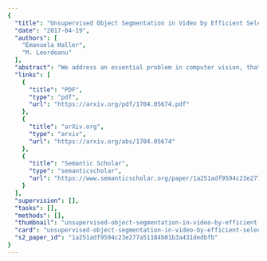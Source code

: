 ```yaml
---
{
  "title": "Unsupervised Object Segmentation in Video by Efficient Selection of Highly Probable Positive Features",
  "date": "2017-04-19",
  "authors": [
    "Emanuela Haller",
    "M. Leordeanu"
  ],
  "abstract": "We address an essential problem in computer vision, that of unsupervised foreground object segmentation in video, where a main object of interest in a video sequence should be automatically separated from its background. An efficient solution to this task would enable large-scale video interpretation at a high semantic level in the absence of the costly manual labeling. We propose an efficient unsupervised method for generating foreground object soft masks based on automatic selection and learning from highly probable positive features. We show that such features can be selected efficiently by taking into consideration the spatio-temporal appearance and motion consistency of the object in the video sequence. We also emphasize the role of the contrasting properties between the foreground object and its background. Our model is created over several stages: we start from pixel level analysis and move to descriptors that consider information over groups of pixels combined with efficient motion analysis. We also prove theoretical properties of our unsupervised learning method, which under some mild constraints is guaranteed to learn the correct classifier even in the unsupervised case. We achieve competitive and even state of the art results on the challenging Youtube-Objects and SegTrack datasets, while being at least one order of magnitude faster than the competition. We believe that the strong performance of our method, along with its theoretical properties, constitute a solid step towards solving unsupervised discovery in video.",
  "links": [
    {
      "title": "PDF",
      "type": "pdf",
      "url": "https://arxiv.org/pdf/1704.05674.pdf"
    },
    {
      "title": "arXiv.org",
      "type": "arxiv",
      "url": "https://arxiv.org/abs/1704.05674"
    },
    {
      "title": "Semantic Scholar",
      "type": "semanticscholar",
      "url": "https://www.semanticscholar.org/paper/1a251adf9594c23e277a51184b01b3a431dedbfb"
    }
  ],
  "supervision": [],
  "tasks": [],
  "methods": [],
  "thumbnail": "unsupervised-object-segmentation-in-video-by-efficient-selection-of-highly-probable-positive-features-thumb.jpg",
  "card": "unsupervised-object-segmentation-in-video-by-efficient-selection-of-highly-probable-positive-features-card.jpg",
  "s2_paper_id": "1a251adf9594c23e277a51184b01b3a431dedbfb"
}
---
```


